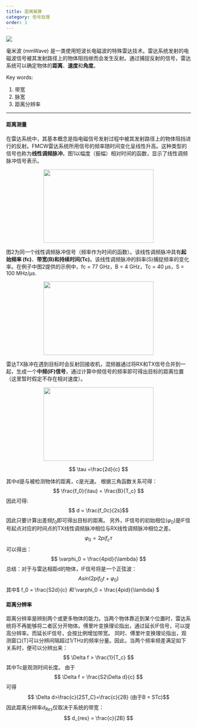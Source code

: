```yaml
---
title: 距离解算
category: 信号处理
order: 1
---
```

<img src="{{site.url}}/images/bg1.png"/>

毫米波 (mmWave) 是一类使用短波长电磁波的特殊雷达技术。雷达系统发射的电磁波信号被其发射路径上的物体阻挡继而会发生反射。通过捕捉反射的信号，雷达系统可以确定物体的**距离**、**速度**和**角度**。

Key words:

1. 带宽
2. 脉宽
3. 距离分辨率

- - -
#### 距离测量
在雷达系统中，其基本概念是指电磁信号发射过程中被其发射路径上的物体阻挡进行的反射。FMCW雷达系统所用信号的频率随时间变化呈线性升高。这种类型的信号也称为**线性调频脉冲**。图1以幅度（振幅）相对时间的函数，显示了线性调频脉冲信号表示。
<div align=center>
<img src="{{site.url}}/images/range-01.png" width="300" height="200" div align=center />
</div>

图2为同一个线性调频脉冲信号（频率作为时间的函数）。该线性调频脉冲具有**起始频率 (fc)**、**带宽(B)**和**持续时间(Tc)**。该线性调频脉冲的斜率(S)捕捉频率的变化率。在例子中图2提供的示例中，fc = 77 GHz，B = 4 GHz，Tc = 40 µs，S = 100 MHz/µs.
<div align=center>
<img src="{{site.url}}/images/range-02.png" width="300" height="200" />
</div>

雷达TX脉冲在遇到目标时会反射回接收机，混频器通过将RX和TX信号合并到一起，生成一个**中频(IF)信号**，通过计算中频信号的频率即可得出目标的距离位置（这里暂时假定不存在相对速度）。
<div align=center>
<img src="{{site.url}}/images/range-03.png" width="300" height="200" />
</div>

$$ \tau =\frac{2d}{c} $$

其中d是与被检测物体的距离，c是光速。
根据三角函数关系可得：
$$ \frac{f_0}{\tau} = \frac{B}{T_c} $$
因此可得:
$$ d = \frac{f_0c}{2s}$$
因此只要计算出差频$f_0$即可得出目标的距离。
另外，IF信号的初始相位($\varphi_0$)是IF信号起点对应的时间点的TX线性调频脉冲相位与RX线性调频脉冲相位之差。
$$ \varphi_0 = 2pif_c\tau $$
可以得出：
$$ \varphi_0 = \frac{4pid}{\lambda} $$
总结：对于与雷达相距d的物体，IF信号将是一个正弦波：
$$ Asin(2pif_0t+\varphi_0) $$
其中$ f_0 = \frac{S2d}{c} $和$ \varphi_0 = \frac{4pid}{\lambda} $

#### 距离分辨率
距离分辨率是辨别两个或更多物体的能力。当两个物体靠近到某个位置时，雷达系统将不再能够将二者区分开物体。傅里叶变换理论指出，通过延长IF信号，可以提高分辨率。而延长IF信号，会按比例增加带宽。
同时、傅里叶变换理论指出，观测窗口(T)可以分辨间隔超过1/THz的频率分量。因此，当两个频率频差满足如下关系时，便可以分辨出来：
$$ \Delta f > \frac{1}{T_c} $$
其中Tc是观测时间长度。
由于
$$ \Delta f = \frac{S2\Delta d}{c} $$
可得
$$ \Delta d>\frac{c}{2ST_C}=\frac{c}{2B}  (由于B = STc)$$
因此距离分辨率$d_{Res}$仅取决于系统的带宽：
$$ d_{res} = \frac{c}{2B} $$







